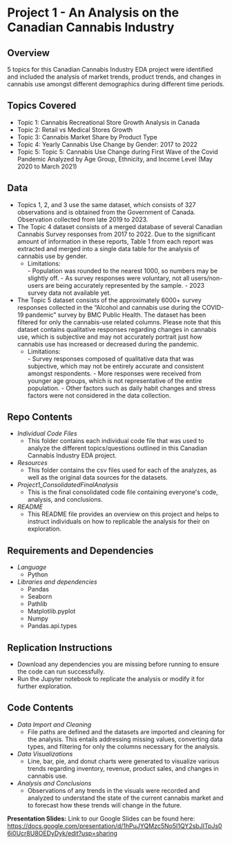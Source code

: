 # Project 1 - An Analysis on the Canadian Cannabis Industry 
## __Overview__
5 topics for this Canadian Cannabis Industry EDA project were identified and included the analysis of market trends, product trends, and changes in cannabis use amongst different demographics during different time periods. 

## __Topics Covered__
- Topic 1: Cannabis Recreational Store Growth Analysis in Canada
- Topic 2: Retail vs Medical Stores Growth
- Topic 3: Cannabis Market Share by Product Type
- Topic 4: Yearly Cannabis Use Change by Gender: 2017 to 2022
- Topic 5: Topic 5: Cannabis Use Change during First Wave of the Covid Pandemic Analyzed by Age Group, Ethnicity, and Income Level (May 2020 to March 2021)

## __Data__
- Topics 1, 2, and 3 use the same dataset, which consists of 327 observations and is obtained from the Government of Canada. Observation collected from late 2019 to 2023.
- The Topic 4 dataset consists of a merged database of several Canadian Cannabis Survey responses from 2017 to 2022. Due to the significant amount of information in these reports, Table 1 from each report was extracted and merged into a single data table for the analysis of cannabis use by gender. 
    - Limitations:  
            - Population was rounded to the nearest 1000, so numbers may be slightly off.
            - As survey responses were voluntary, not all users/non-users are being accurately represented by the sample.
            - 2023 survey data not available yet.
- The Topic 5 dataset consists of the approximately 6000+ survey responses collected in the “Alcohol and cannabis use during the COVID-19 pandemic” survey by BMC Public Health. The dataset has been filtered for only the cannabis-use related columns. Please note that this dataset contains qualitative responses regarding changes in cannabis use, which is subjective and may not accurately portrait just how cannabis use has increased or decreased during the pandemic.
    - Limitations:  
            - Survey responses composed of qualitative data that was subjective, which may not be entirely accurate and consistent amongst respondents.
            - More responses were received from younger age groups, which is not representative of the entire population.
            - Other factors such as daily habit changes and stress factors were not considered in the data collection.


## __Repo Contents__
- *Individual Code Files*
    - This folder contains each individual code file that was used to analyze the different topics/questions outlined in this Canadian Cannabis Industry EDA project. 
- *Resources*
    - This folder contains the csv files used for each of the analyzes, as well as the original data sources for the datasets. 
- *Project1_ConsolidatedFinalAnalysis*
    - This is the final consolidated code file containing everyone's code, analysis, and conclusions. 
- *README*
    - This README file provides an overview on this project and helps to instruct individuals on how to replicable the analysis for their on exploration. 


## __Requirements and Dependencies__
- *Language*
    - Python
- *Libraries and dependencies*
    - Pandas
    - Seaborn
    - Pathlib
    - Matplotlib.pyplot 
    - Numpy
    - Pandas.api.types 

## __Replication Instructions__
- Download any dependencies you are missing before running to ensure the code can run successfully. 
- Run the Jupyter notebook to replicate the analysis or modify it for further exploration. 

## __Code Contents__
- *Data Import and Cleaning*
    - File paths are defined and the datasets are imported and cleaning for the analysis. This entails addressing missing values, converting data types, and filtering for only the columns necessary for the analysis.
- *Data Visualizations* 
    - Line, bar, pie, and donut charts were generated to visualize various trends regarding inventory, revenue, product sales, and changes in cannabis use. 
- *Analysis and Conclusions*
    - Observations of any trends in the visuals were recorded and analyzed to understand the state of the current cannabis market and to forecast how these trends will change in the future. 

__Presentation Slides:__ Link to our Google Slides can be found here: https://docs.google.com/presentation/d/1hPuJYQMzc5No5I1QY2sbJITpJs06i0Ucr8U8OEDyDyk/edit?usp=sharing
